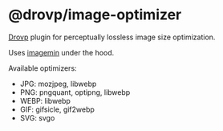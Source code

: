 # @drovp/image-optimizer

[Drovp](https://drovp.app) plugin for perceptually lossless image size optimization.

Uses [imagemin](https://www.npmjs.com/package/imagemin) under the hood.

Available optimizers:

- JPG: mozjpeg, libwebp
- PNG: pngquant, optipng, libwebp
- WEBP: libwebp
- GIF: gifsicle, gif2webp
- SVG: svgo
